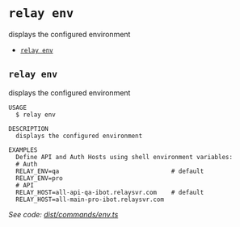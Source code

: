 `relay env`
===========

displays the configured environment

* [`relay env`](#relay-env)

## `relay env`

displays the configured environment

```
USAGE
  $ relay env

DESCRIPTION
  displays the configured environment

EXAMPLES
  Define API and Auth Hosts using shell environment variables:
  # Auth
  RELAY_ENV=qa                               # default
  RELAY_ENV=pro
  # API
  RELAY_HOST=all-api-qa-ibot.relaysvr.com    # default
  RELAY_HOST=all-main-pro-ibot.relaysvr.com
```

_See code: [dist/commands/env.ts](https://github.com/relaypro/relay-cli/blob/v0.2.6/dist/commands/env.ts)_
